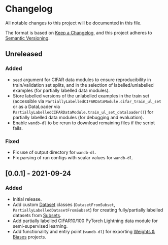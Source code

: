 # Changelog

All notable changes to this project will be documented in this file.

The format is based on [Keep a Changelog](https://keepachangelog.com/en/1.0.0/),
and this project adheres to [Semantic Versioning](https://semver.org/spec/v2.0.0.html).

## Unreleased

### Added

- `seed` argument for CIFAR data modules to ensure reproducibility in train/validation set splits, and in the selection of labelled/unlabelled examples (for partially labelled data modules).
- Store labelled versions of the unlabelled examples in the train set (accessible via `PartiallyLabelledCIFARDataModule.cifar_train_ul_set` or as a DataLoader via `PartiallyLabelledCIFARDataModule.train_ul_set_dataloader()`) for partially labelled data modules (for debugging and evaluation).
- Enable `wandb-dl` to be rerun to download remaining files if the script fails.

### Fixed

- Fix use of output directory for `wandb-dl`.
- Fix parsing of run configs with scalar values for `wandb-dl`.

## [0.0.1] - 2021-09-24

### Added

- Initial release.
- Add custom [Dataset](https://pytorch.org/docs/stable/data.html?highlight=dataset#torch.utils.data.Dataset) classes (`DatasetFromSubset`, `PartiallyLabelledDatasetFromSubset`) for creating fully/partially labelled datasets from [Subsets](https://pytorch.org/docs/stable/data.html?highlight=subset#torch.utils.data.Subset).
- Add partially labelled CIFAR10/100 PyTorch Lightning data module for semi-supervised learning.
- Add functionality and entry point (`wandb-dl`) for exporting [Weights & Biases](https://wandb.ai/site) projects.
